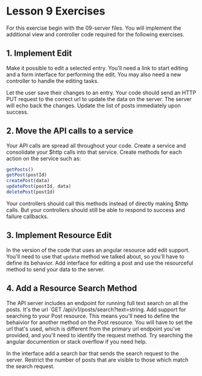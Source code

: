 Lesson 9 Exercises
======

For this exercise begin with the 09-server files. You will implement the additional view and controller code required for the following exercises.

## 1. Implement Edit

Make it possible to edit a selected entry. You'll need a link to start editing and a form interface for performing the edit. You may also need a new controller to handle the editing tasks.

Let the user save their changes to an entry. Your code should send an HTTP PUT request to the correct url to update the data on the server. The server will echo back the changes. Update the list of posts immediately upon success.

## 2. Move the API calls to a service

Your API calls are spread all throughout your code. Create a service and consolidate your $http calls into that service. Create methods for each action on the service such as:

```js
getPosts()
getPost(postId)
createPost(data)
updatePost(postId, data)
deletePost(postId)
```

Your controllers should call this methods instead of directly making $http calls. But your controllers should still be able to respond to success and failure callbacks.

## 3. Implement Resource Edit

In the version of the code that uses an angular resource add edit support. You'll need to use that `update` method we talked about, so you'll have to define its behavior. Add interface for editing a post and use the resourceful method to send your data to the server.

## 4. Add a Resource Search Method

The API server includes an endpoint for running full text search on all the posts. It's the url `GET /api/v1/posts/search?text=string. Add support for searching to your Post resource. This means you'll need to define the behaivior for another method on the Post resource. You will have to set the url that's used, which is different from the primary url endpoint you've provided, and you'll need to identify the request method. Try searching the angular documention or stack overflow if you need help.

In the interface add a search bar that sends the search request to the server. Restrict the number of posts that are visible to those which match the search request.